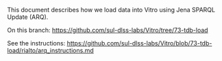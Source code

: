 This document describes how we load data into Vitro using Jena SPARQL Update (ARQ).

On this branch: https://github.com/sul-dlss-labs/Vitro/tree/73-tdb-load

See the instructions: https://github.com/sul-dlss-labs/Vitro/blob/73-tdb-load/rialto/arq_instructions.md